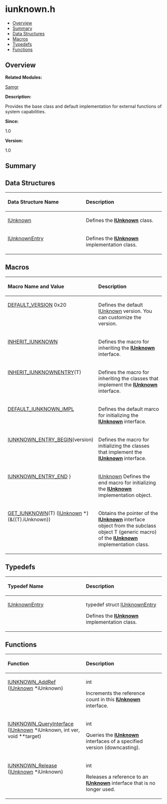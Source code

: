 # iunknown.h<a name="ZH-CN_TOPIC_0000001055039488"></a>

-   [Overview](#section602857521165627)
-   [Summary](#section2069362633165627)
-   [Data Structures](#nested-classes)
-   [Macros](#define-members)
-   [Typedefs](#typedef-members)
-   [Functions](#func-members)

## **Overview**<a name="section602857521165627"></a>

**Related Modules:**

[Samgr](Samgr.md)

**Description:**

Provides the base class and default implementation for external functions of system capabilities. 

**Since:**

1.0

**Version:**

1.0

## **Summary**<a name="section2069362633165627"></a>

## Data Structures<a name="nested-classes"></a>

<a name="table2136293975165627"></a>
<table><thead align="left"><tr id="row281875032165627"><th class="cellrowborder" valign="top" width="50%" id="mcps1.1.3.1.1"><p id="p806978118165627"><a name="p806978118165627"></a><a name="p806978118165627"></a>Data Structure Name</p>
</th>
<th class="cellrowborder" valign="top" width="50%" id="mcps1.1.3.1.2"><p id="p1537313015165627"><a name="p1537313015165627"></a><a name="p1537313015165627"></a>Description</p>
</th>
</tr>
</thead>
<tbody><tr id="row1666977372165627"><td class="cellrowborder" valign="top" width="50%" headers="mcps1.1.3.1.1 "><p id="p578737560165627"><a name="p578737560165627"></a><a name="p578737560165627"></a><a href="IUnknown.md">IUnknown</a></p>
</td>
<td class="cellrowborder" valign="top" width="50%" headers="mcps1.1.3.1.2 "><p id="p323324088165627"><a name="p323324088165627"></a><a name="p323324088165627"></a>Defines the <strong id="b2124318901165627"><a name="b2124318901165627"></a><a name="b2124318901165627"></a><a href="IUnknown.md">IUnknown</a></strong> class. </p>
</td>
</tr>
<tr id="row695670045165627"><td class="cellrowborder" valign="top" width="50%" headers="mcps1.1.3.1.1 "><p id="p1827250262165627"><a name="p1827250262165627"></a><a name="p1827250262165627"></a><a href="IUnknownEntry.md">IUnknownEntry</a></p>
</td>
<td class="cellrowborder" valign="top" width="50%" headers="mcps1.1.3.1.2 "><p id="p391997141165627"><a name="p391997141165627"></a><a name="p391997141165627"></a>Defines the <strong id="b2006769989165627"><a name="b2006769989165627"></a><a name="b2006769989165627"></a><a href="IUnknown.md">IUnknown</a></strong> implementation class. </p>
</td>
</tr>
</tbody>
</table>

## Macros<a name="define-members"></a>

<a name="table1492722763165627"></a>
<table><thead align="left"><tr id="row1126837621165627"><th class="cellrowborder" valign="top" width="50%" id="mcps1.1.3.1.1"><p id="p1721872396165627"><a name="p1721872396165627"></a><a name="p1721872396165627"></a>Macro Name and Value</p>
</th>
<th class="cellrowborder" valign="top" width="50%" id="mcps1.1.3.1.2"><p id="p32501598165627"><a name="p32501598165627"></a><a name="p32501598165627"></a>Description</p>
</th>
</tr>
</thead>
<tbody><tr id="row1711815717165627"><td class="cellrowborder" valign="top" width="50%" headers="mcps1.1.3.1.1 "><p id="p1525780448165627"><a name="p1525780448165627"></a><a name="p1525780448165627"></a><a href="Samgr.md#ga13dae059206df8d2d9b9b42e694b3f9c">DEFAULT_VERSION</a>   0x20</p>
</td>
<td class="cellrowborder" valign="top" width="50%" headers="mcps1.1.3.1.2 "><p id="p1078419349165627"><a name="p1078419349165627"></a><a name="p1078419349165627"></a>Defines the default <a href="IUnknown.md">IUnknown</a> version. You can customize the version. </p>
</td>
</tr>
<tr id="row1150494099165627"><td class="cellrowborder" valign="top" width="50%" headers="mcps1.1.3.1.1 "><p id="p695647018165627"><a name="p695647018165627"></a><a name="p695647018165627"></a><a href="Samgr.md#gab74532a22d6993d0ffc014d36253397f">INHERIT_IUNKNOWN</a></p>
</td>
<td class="cellrowborder" valign="top" width="50%" headers="mcps1.1.3.1.2 "><p id="p112605901165627"><a name="p112605901165627"></a><a name="p112605901165627"></a>Defines the macro for inheriting the <strong id="b1260235022165627"><a name="b1260235022165627"></a><a name="b1260235022165627"></a><a href="IUnknown.md">IUnknown</a></strong> interface. </p>
</td>
</tr>
<tr id="row102487702165627"><td class="cellrowborder" valign="top" width="50%" headers="mcps1.1.3.1.1 "><p id="p137160402165627"><a name="p137160402165627"></a><a name="p137160402165627"></a><a href="Samgr.md#gad6324fd90dd636180efa2a59b377e65c">INHERIT_IUNKNOWNENTRY</a>(T)</p>
</td>
<td class="cellrowborder" valign="top" width="50%" headers="mcps1.1.3.1.2 "><p id="p442992638165627"><a name="p442992638165627"></a><a name="p442992638165627"></a>Defines the macro for inheriting the classes that implement the <strong id="b860186146165627"><a name="b860186146165627"></a><a name="b860186146165627"></a><a href="IUnknown.md">IUnknown</a></strong> interface. </p>
</td>
</tr>
<tr id="row1306436991165627"><td class="cellrowborder" valign="top" width="50%" headers="mcps1.1.3.1.1 "><p id="p452695988165627"><a name="p452695988165627"></a><a name="p452695988165627"></a><a href="Samgr.md#gac8d8c9671531f9340427153d50ca4a2b">DEFAULT_IUNKNOWN_IMPL</a></p>
</td>
<td class="cellrowborder" valign="top" width="50%" headers="mcps1.1.3.1.2 "><p id="p842147112165627"><a name="p842147112165627"></a><a name="p842147112165627"></a>Defines the default marco for initializing the <strong id="b1739664968165627"><a name="b1739664968165627"></a><a name="b1739664968165627"></a><a href="IUnknown.md">IUnknown</a></strong> interface. </p>
</td>
</tr>
<tr id="row1772017385165627"><td class="cellrowborder" valign="top" width="50%" headers="mcps1.1.3.1.1 "><p id="p162869237165627"><a name="p162869237165627"></a><a name="p162869237165627"></a><a href="Samgr.md#ga52ec6b5b03d56b0dfe7277785246bda1">IUNKNOWN_ENTRY_BEGIN</a>(version)</p>
</td>
<td class="cellrowborder" valign="top" width="50%" headers="mcps1.1.3.1.2 "><p id="p1677069384165627"><a name="p1677069384165627"></a><a name="p1677069384165627"></a>Defines the macro for initializing the classes that implement the <strong id="b1383552506165627"><a name="b1383552506165627"></a><a name="b1383552506165627"></a><a href="IUnknown.md">IUnknown</a></strong> interface. </p>
</td>
</tr>
<tr id="row1361634284165627"><td class="cellrowborder" valign="top" width="50%" headers="mcps1.1.3.1.1 "><p id="p1014213856165627"><a name="p1014213856165627"></a><a name="p1014213856165627"></a><a href="Samgr.md#ga4ef734474ece49aa938d8ebd5b54bdb3">IUNKNOWN_ENTRY_END</a>   }</p>
</td>
<td class="cellrowborder" valign="top" width="50%" headers="mcps1.1.3.1.2 "><p id="p1962181326165627"><a name="p1962181326165627"></a><a name="p1962181326165627"></a><a href="IUnknown.md">IUnknown</a> Defines the end macro for initializing the <strong id="b634423474165627"><a name="b634423474165627"></a><a name="b634423474165627"></a><a href="IUnknown.md">IUnknown</a></strong> implementation object. </p>
</td>
</tr>
<tr id="row472681087165627"><td class="cellrowborder" valign="top" width="50%" headers="mcps1.1.3.1.1 "><p id="p1072189767165627"><a name="p1072189767165627"></a><a name="p1072189767165627"></a><a href="Samgr.md#ga9403f55c3f75fd03854dcd37c231e05b">GET_IUNKNOWN</a>(T)   (<a href="IUnknown.md">IUnknown</a> *)(&amp;((T).iUnknown))</p>
</td>
<td class="cellrowborder" valign="top" width="50%" headers="mcps1.1.3.1.2 "><p id="p1480681773165627"><a name="p1480681773165627"></a><a name="p1480681773165627"></a>Obtains the pointer of the <strong id="b1882315682165627"><a name="b1882315682165627"></a><a name="b1882315682165627"></a><a href="IUnknown.md">IUnknown</a></strong> interface object from the subclass object T (generic macro) of the <strong id="b799852004165627"><a name="b799852004165627"></a><a name="b799852004165627"></a><a href="IUnknown.md">IUnknown</a></strong> implementation class. </p>
</td>
</tr>
</tbody>
</table>

## Typedefs<a name="typedef-members"></a>

<a name="table689493581165627"></a>
<table><thead align="left"><tr id="row761709895165627"><th class="cellrowborder" valign="top" width="50%" id="mcps1.1.3.1.1"><p id="p560893532165627"><a name="p560893532165627"></a><a name="p560893532165627"></a>Typedef Name</p>
</th>
<th class="cellrowborder" valign="top" width="50%" id="mcps1.1.3.1.2"><p id="p38941517165627"><a name="p38941517165627"></a><a name="p38941517165627"></a>Description</p>
</th>
</tr>
</thead>
<tbody><tr id="row1911701413165627"><td class="cellrowborder" valign="top" width="50%" headers="mcps1.1.3.1.1 "><p id="p1874216196165627"><a name="p1874216196165627"></a><a name="p1874216196165627"></a><a href="Samgr.md#gacaa7db32a018a33a2bbf919cde8d8f9c">IUnknownEntry</a></p>
</td>
<td class="cellrowborder" valign="top" width="50%" headers="mcps1.1.3.1.2 "><p id="p686858065165627"><a name="p686858065165627"></a><a name="p686858065165627"></a>typedef struct <a href="IUnknownEntry.md">IUnknownEntry</a> </p>
<p id="p1331908043165627"><a name="p1331908043165627"></a><a name="p1331908043165627"></a>Defines the <strong id="b1754739707165627"><a name="b1754739707165627"></a><a name="b1754739707165627"></a><a href="IUnknown.md">IUnknown</a></strong> implementation class. </p>
</td>
</tr>
</tbody>
</table>

## Functions<a name="func-members"></a>

<a name="table944492669165627"></a>
<table><thead align="left"><tr id="row982979863165627"><th class="cellrowborder" valign="top" width="50%" id="mcps1.1.3.1.1"><p id="p647393227165627"><a name="p647393227165627"></a><a name="p647393227165627"></a>Function</p>
</th>
<th class="cellrowborder" valign="top" width="50%" id="mcps1.1.3.1.2"><p id="p1748802142165627"><a name="p1748802142165627"></a><a name="p1748802142165627"></a>Description</p>
</th>
</tr>
</thead>
<tbody><tr id="row331379279165627"><td class="cellrowborder" valign="top" width="50%" headers="mcps1.1.3.1.1 "><p id="p1758561074165627"><a name="p1758561074165627"></a><a name="p1758561074165627"></a><a href="Samgr.md#ga9abef49ec89bf913c3bed03faf478c1e">IUNKNOWN_AddRef</a> (<a href="IUnknown.md">IUnknown</a> *iUnknown)</p>
</td>
<td class="cellrowborder" valign="top" width="50%" headers="mcps1.1.3.1.2 "><p id="p441976655165627"><a name="p441976655165627"></a><a name="p441976655165627"></a>int </p>
<p id="p2139592313165627"><a name="p2139592313165627"></a><a name="p2139592313165627"></a>Increments the reference count in this <strong id="b220853590165627"><a name="b220853590165627"></a><a name="b220853590165627"></a><a href="IUnknown.md">IUnknown</a></strong> interface. </p>
</td>
</tr>
<tr id="row576216127165627"><td class="cellrowborder" valign="top" width="50%" headers="mcps1.1.3.1.1 "><p id="p1518202970165627"><a name="p1518202970165627"></a><a name="p1518202970165627"></a><a href="Samgr.md#gac857d12648500c7dab1cb43e85ae2ed4">IUNKNOWN_QueryInterface</a> (<a href="IUnknown.md">IUnknown</a> *iUnknown, int ver, void **target)</p>
</td>
<td class="cellrowborder" valign="top" width="50%" headers="mcps1.1.3.1.2 "><p id="p718960503165627"><a name="p718960503165627"></a><a name="p718960503165627"></a>int </p>
<p id="p641336029165627"><a name="p641336029165627"></a><a name="p641336029165627"></a>Queries the <strong id="b1190167657165627"><a name="b1190167657165627"></a><a name="b1190167657165627"></a><a href="IUnknown.md">IUnknown</a></strong> interfaces of a specified version (downcasting). </p>
</td>
</tr>
<tr id="row1224370725165627"><td class="cellrowborder" valign="top" width="50%" headers="mcps1.1.3.1.1 "><p id="p1756609354165627"><a name="p1756609354165627"></a><a name="p1756609354165627"></a><a href="Samgr.md#gabd462f8a5e6460a68760cd0719982296">IUNKNOWN_Release</a> (<a href="IUnknown.md">IUnknown</a> *iUnknown)</p>
</td>
<td class="cellrowborder" valign="top" width="50%" headers="mcps1.1.3.1.2 "><p id="p2037943935165627"><a name="p2037943935165627"></a><a name="p2037943935165627"></a>int </p>
<p id="p2051212538165627"><a name="p2051212538165627"></a><a name="p2051212538165627"></a>Releases a reference to an <strong id="b198106022165627"><a name="b198106022165627"></a><a name="b198106022165627"></a><a href="IUnknown.md">IUnknown</a></strong> interface that is no longer used. </p>
</td>
</tr>
</tbody>
</table>

